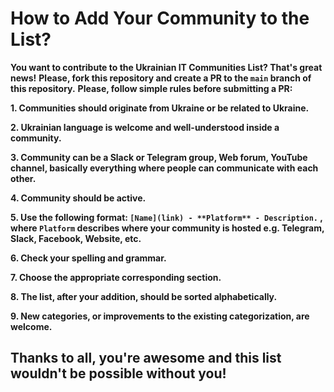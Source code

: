 # How to Add Your Community to the List?

**You want to contribute to the Ukrainian IT Communities List? That's great news!**
**Please, fork this repository and create a PR to the `main`  branch of this repository.**
**Please, follow simple rules before submitting a PR:**

**1. Communities should originate from Ukraine or be related to Ukraine.**

**2. Ukrainian language is welcome and well-understood inside a community.**

**3. Community can be a Slack or Telegram group, Web forum, YouTube channel, basically everything where people can communicate with each other.**

**4. Community should be active.**

**5. Use the following format: `[Name](link) - **Platform** - Description.` , where `Platform` describes where your community is hosted e.g. Telegram, Slack, Facebook, Website, etc.**

**6. Check your spelling and grammar.**

**7. Choose the appropriate corresponding section.**

**8. The list, after your addition, should be sorted alphabetically.**

**9. New categories, or improvements to the existing categorization, are welcome.**

## Thanks to all, you're awesome and this list wouldn't be possible without you!

